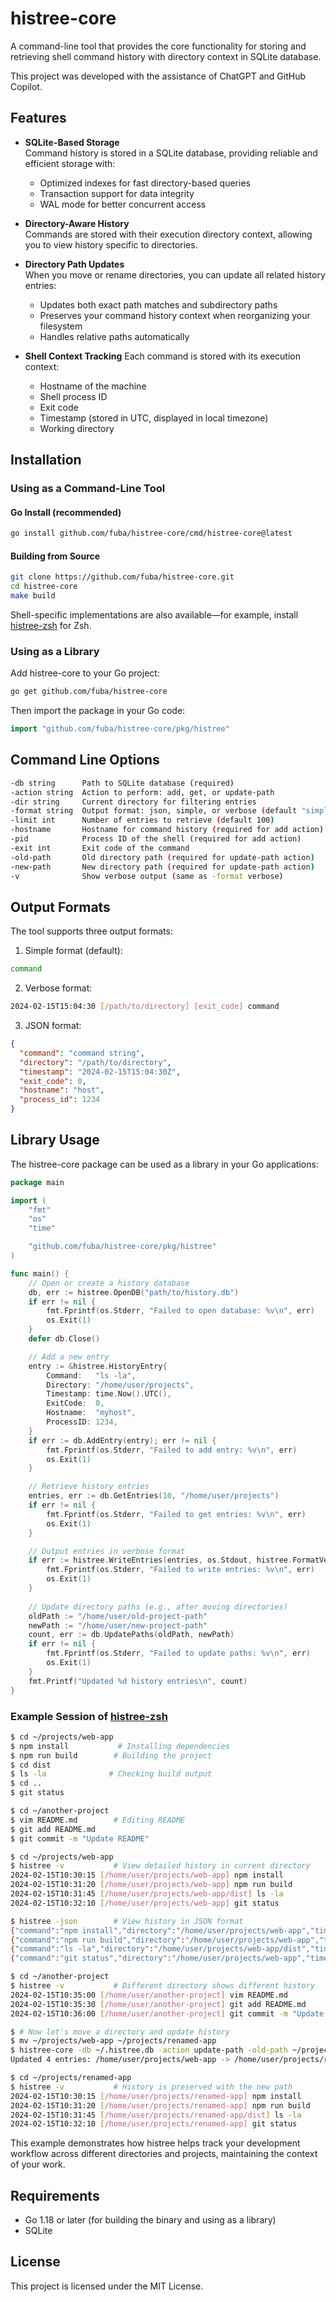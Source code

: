 # histree-core

A command-line tool that provides the core functionality for storing and retrieving shell command history with directory context in SQLite database.

This project was developed with the assistance of ChatGPT and GitHub Copilot.

## Features

- **SQLite-Based Storage**  
  Command history is stored in a SQLite database, providing reliable and efficient storage with:
  - Optimized indexes for fast directory-based queries
  - Transaction support for data integrity
  - WAL mode for better concurrent access

- **Directory-Aware History**  
  Commands are stored with their execution directory context, allowing you to view history specific to directories.

- **Directory Path Updates**  
  When you move or rename directories, you can update all related history entries:
  - Updates both exact path matches and subdirectory paths
  - Preserves your command history context when reorganizing your filesystem
  - Handles relative paths automatically

- **Shell Context Tracking**
  Each command is stored with its execution context:
  - Hostname of the machine
  - Shell process ID
  - Exit code
  - Timestamp (stored in UTC, displayed in local timezone)
  - Working directory

## Installation

### Using as a Command-Line Tool

#### Go Install (recommended)
```sh
go install github.com/fuba/histree-core/cmd/histree-core@latest
```

#### Building from Source
```sh
git clone https://github.com/fuba/histree-core.git
cd histree-core
make build
```

Shell-specific implementations are also available—for example, install [histree-zsh](https://github.com/fuba/histree-zsh) for Zsh.

### Using as a Library

Add histree-core to your Go project:

```sh
go get github.com/fuba/histree-core
```

Then import the package in your Go code:

```go
import "github.com/fuba/histree-core/pkg/histree"
```

## Command Line Options

```sh
-db string      Path to SQLite database (required)
-action string  Action to perform: add, get, or update-path
-dir string     Current directory for filtering entries
-format string  Output format: json, simple, or verbose (default "simple")
-limit int      Number of entries to retrieve (default 100)
-hostname       Hostname for command history (required for add action)
-pid            Process ID of the shell (required for add action)
-exit int       Exit code of the command
-old-path       Old directory path (required for update-path action)
-new-path       New directory path (required for update-path action)
-v              Show verbose output (same as -format verbose)
```

## Output Formats

The tool supports three output formats:

1. Simple format (default):
```sh
command
```

2. Verbose format:
```sh
2024-02-15T15:04:30 [/path/to/directory] [exit_code] command
```

3. JSON format:
```json
{
  "command": "command string",
  "directory": "/path/to/directory",
  "timestamp": "2024-02-15T15:04:30Z",
  "exit_code": 0,
  "hostname": "host",
  "process_id": 1234
}
```

## Library Usage

The histree-core package can be used as a library in your Go applications:

```go
package main

import (
	"fmt"
	"os"
	"time"

	"github.com/fuba/histree-core/pkg/histree"
)

func main() {
	// Open or create a history database
	db, err := histree.OpenDB("path/to/history.db")
	if err != nil {
		fmt.Fprintf(os.Stderr, "Failed to open database: %v\n", err)
		os.Exit(1)
	}
	defer db.Close()

	// Add a new entry
	entry := &histree.HistoryEntry{
		Command:   "ls -la",
		Directory: "/home/user/projects",
		Timestamp: time.Now().UTC(),
		ExitCode:  0,
		Hostname:  "myhost",
		ProcessID: 1234,
	}
	if err := db.AddEntry(entry); err != nil {
		fmt.Fprintf(os.Stderr, "Failed to add entry: %v\n", err)
		os.Exit(1)
	}

	// Retrieve history entries
	entries, err := db.GetEntries(10, "/home/user/projects")
	if err != nil {
		fmt.Fprintf(os.Stderr, "Failed to get entries: %v\n", err)
		os.Exit(1)
	}

	// Output entries in verbose format
	if err := histree.WriteEntries(entries, os.Stdout, histree.FormatVerbose); err != nil {
		fmt.Fprintf(os.Stderr, "Failed to write entries: %v\n", err)
		os.Exit(1)
	}
	
	// Update directory paths (e.g., after moving directories)
	oldPath := "/home/user/old-project-path"
	newPath := "/home/user/new-project-path"
	count, err := db.UpdatePaths(oldPath, newPath)
	if err != nil {
		fmt.Fprintf(os.Stderr, "Failed to update paths: %v\n", err)
		os.Exit(1)
	}
	fmt.Printf("Updated %d history entries\n", count)
}
```

### Example Session of [histree-zsh](https://github.com/fuba/histree-zsh) 

```sh
$ cd ~/projects/web-app
$ npm install           # Installing dependencies
$ npm run build        # Building the project
$ cd dist
$ ls -la              # Checking build output
$ cd ..
$ git status

$ cd ~/another-project
$ vim README.md        # Editing README
$ git add README.md
$ git commit -m "Update README"

$ cd ~/projects/web-app
$ histree -v           # View detailed history in current directory
2024-02-15T10:30:15 [/home/user/projects/web-app] npm install
2024-02-15T10:31:20 [/home/user/projects/web-app] npm run build
2024-02-15T10:31:45 [/home/user/projects/web-app/dist] ls -la
2024-02-15T10:32:10 [/home/user/projects/web-app] git status

$ histree -json        # View history in JSON format
{"command":"npm install","directory":"/home/user/projects/web-app","timestamp":"2024-02-15T10:30:15Z","hostname":"laptop","process_id":1234}
{"command":"npm run build","directory":"/home/user/projects/web-app","timestamp":"2024-02-15T10:31:20Z","hostname":"laptop","process_id":1234}
{"command":"ls -la","directory":"/home/user/projects/web-app/dist","timestamp":"2024-02-15T10:31:45Z","hostname":"laptop","process_id":1234}
{"command":"git status","directory":"/home/user/projects/web-app","timestamp":"2024-02-15T10:32:10Z","hostname":"laptop","process_id":1234}

$ cd ~/another-project
$ histree -v           # Different directory shows different history
2024-02-15T10:35:00 [/home/user/another-project] vim README.md
2024-02-15T10:35:30 [/home/user/another-project] git add README.md
2024-02-15T10:36:00 [/home/user/another-project] git commit -m "Update README"

$ # Now let's move a directory and update history
$ mv ~/projects/web-app ~/projects/renamed-app
$ histree-core -db ~/.histree.db -action update-path -old-path ~/projects/web-app -new-path ~/projects/renamed-app
Updated 4 entries: /home/user/projects/web-app -> /home/user/projects/renamed-app

$ cd ~/projects/renamed-app
$ histree -v           # History is preserved with the new path
2024-02-15T10:30:15 [/home/user/projects/renamed-app] npm install
2024-02-15T10:31:20 [/home/user/projects/renamed-app] npm run build
2024-02-15T10:31:45 [/home/user/projects/renamed-app/dist] ls -la
2024-02-15T10:32:10 [/home/user/projects/renamed-app] git status
```

This example demonstrates how histree helps track your development workflow across different directories and projects, maintaining the context of your work.

## Requirements

- Go 1.18 or later (for building the binary and using as a library)
- SQLite

## License

This project is licensed under the MIT License.
